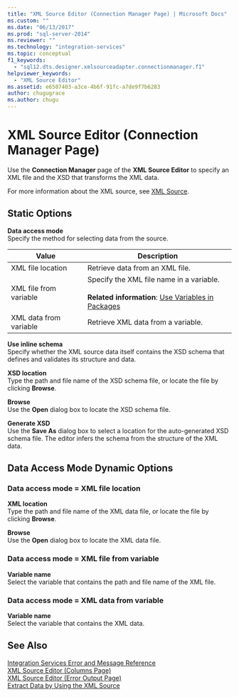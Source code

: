 ```yaml
---
title: "XML Source Editor (Connection Manager Page) | Microsoft Docs"
ms.custom: ""
ms.date: "06/13/2017"
ms.prod: "sql-server-2014"
ms.reviewer: ""
ms.technology: "integration-services"
ms.topic: conceptual
f1_keywords: 
  - "sql12.dts.designer.xmlsourceadapter.connectionmanager.f1"
helpviewer_keywords: 
  - "XML Source Editor"
ms.assetid: e6507403-a3ce-4b6f-91fc-a7de9f7b6283
author: chugugrace
ms.author: chugu
---
```

# XML Source Editor (Connection Manager Page)
  Use the **Connection Manager** page of the **XML Source Editor** to specify an XML file and the XSD that transforms the XML data.  
  
 For more information about the XML source, see [XML Source](data-flow/xml-source.md).  
  
## Static Options  
 **Data access mode**  
 Specify the method for selecting data from the source.  
  
|Value|Description|  
|-----------|-----------------|  
|XML file location|Retrieve data from an XML file.|  
|XML file from variable|Specify the XML file name in a variable.<br /><br /> **Related information**: [Use Variables in Packages](../../2014/integration-services/use-variables-in-packages.md)|  
|XML data from variable|Retrieve XML data from a variable.|  
  
 **Use inline schema**  
 Specify whether the XML source data itself contains the XSD schema that defines and validates its structure and data.  
  
 **XSD location**  
 Type the path and file name of the XSD schema file, or locate the file by clicking **Browse**.  
  
 **Browse**  
 Use the **Open** dialog box to locate the XSD schema file.  
  
 **Generate XSD**  
 Use the **Save As** dialog box to select a location for the auto-generated XSD schema file. The editor infers the schema from the structure of the XML data.  
  
## Data Access Mode Dynamic Options  
  
### Data access mode = XML file location  
 **XML location**  
 Type the path and file name of the XML data file, or locate the file by clicking **Browse**.  
  
 **Browse**  
 Use the **Open** dialog box to locate the XML data file.  
  
### Data access mode = XML file from variable  
 **Variable name**  
 Select the variable that contains the path and file name of the XML file.  
  
### Data access mode = XML data from variable  
 **Variable name**  
 Select the variable that contains the XML data.  
  
## See Also  
 [Integration Services Error and Message Reference](../../2014/integration-services/integration-services-error-and-message-reference.md)   
 [XML Source Editor &#40;Columns Page&#41;](../../2014/integration-services/xml-source-editor-columns-page.md)   
 [XML Source Editor &#40;Error Output Page&#41;](../../2014/integration-services/xml-source-editor-error-output-page.md)   
 [Extract Data by Using the XML Source](data-flow/extract-data-by-using-the-xml-source.md)  
  
  
